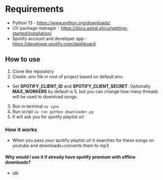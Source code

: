 # Requirements

- Python 13 - <https://www.python.org/downloads/>
- UV package manager - <https://docs.astral.sh/uv/getting-started/installation/>
- Spotify account and developer app - <https://developer.spotify.com/dashboard>

## How to use

1. Clone the repository
2. Create .env file in root of project based on default.env.
  - Set **SPOTIFY_CLIENT_ID** and **SPOTIFY_CLIENT_SECRET**. Optionally **MAX_WORKERS** by default is 5, but you can change how many threads will be used to download songs.
3. Run in terminal `uv sync`
4. Run script `uv run python downloader.py`
5. It will ask you for spotify playlist url

### How it works

- When you pass your spotify playlist url it searches for these songs on youtube and downloads+converts them to mp3

#### Why would I use it if already have spotify premium with offline downloads?

- idk
